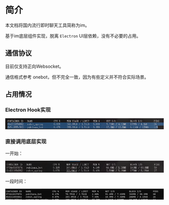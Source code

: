 # 简介

本文档将国内流行即时聊天工具简称为im。

基于im底层组件实现，脱离 `Electron` UI层依赖，没有不必要的占用。

## 通信协议

目前仅支持正向Websocket。

通信格式参考 onebot，但不完全一致，因为有些定义并不符合实际场景。

## 占用情况

### Electron Hook实现

![electron-ui](./pic/electron-ui.png)

### 直接调用底层实现

一开始：

![electron-ui](./pic/electron-node1.png)

一段时间：

![electron-ui](./pic/electron-node2.png)